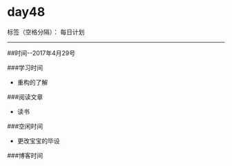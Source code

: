 # day48

标签（空格分隔）： 每日计划

---
##时间--2017年4月29号

###学习时间<br>

* 重构的了解

###阅读文章<br>

* 读书

###空闲时间<br>

* 更改宝宝的毕设

###博客时间<br>
